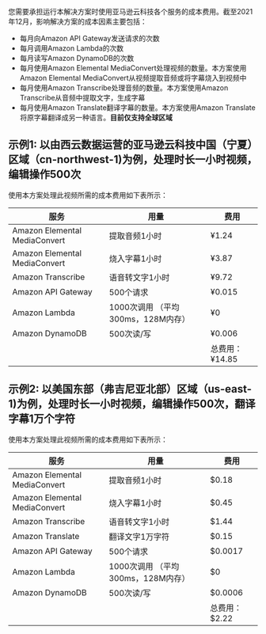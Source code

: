 您需要承担运行本解决方案时使用亚马逊云科技各个服务的成本费用。截至2021年12月，影响解决方案的成本因素主要包括：

- 每月向Amazon API Gateway发送请求的次数
- 每月调用Amazon Lambda的次数
- 每月读写Amazon DynamoDB的次数
- 每月使用Amazon Elemental MediaConvert处理视频的数量。本方案使用Amazon Elemental MediaConvert从视频提取音频或将字幕烧入到视频中
- 每月使用Amazon Transcribe处理音频的数量。本方案使用Amazon Transcribe从音频中提取文字，生成字幕
- 每月使用Amazon Translate翻译字幕的数量。本方案使用Amazon Translate将原字幕翻译成另一种语言。**目前仅支持全球区域**

## 示例1: 以由西云数据运营的亚马逊云科技中国（宁夏）区域（cn-northwest-1)为例，处理时长一小时视频，编辑操作500次

使用本方案处理此视频所需的成本费用如下表所示：

| 服务 | 用量 | 费用 |
|---|---|---|
| Amazon Elemental MediaConvert | 提取音频1小时 | ¥1.24 |
| Amazon Elemental MediaConvert | 烧入字幕1小时 | ¥3.87 |
| Amazon Transcribe | 语音转文字1小时 | ¥9.72 |
| Amazon API Gateway | 500个请求 | ¥0.015 |
| Amazon Lambda | 1000次调用 （平均300ms，128M内存） | ¥0 |
| Amazon DynamoDB | 500次读/写 | ¥0.006 |
|  |  | 总费用：¥14.85 |

## 示例2: 以美国东部（弗吉尼亚北部）区域（us-east-1)为例，处理时长一小时视频，编辑操作500次，翻译字幕1万个字符

使用本方案处理此视频所需的成本费用如下表所示：

| 服务 | 用量 | 费用 |
|---|---|---|
| Amazon Elemental MediaConvert | 提取音频1小时 | $0.18     |
| Amazon Elemental MediaConvert | 烧入字幕1小时 | $0.45     |
| Amazon Transcribe | 语音转文字1小时 | $1.44 |
| Amazon Translate | 翻译文字1万字符 | $0.15 |
| Amazon API Gateway | 500个请求 | $0.0017 |
| Amazon Lambda | 1000次调用 （平均300ms，128M内存） | $0 |
| Amazon DynamoDB | 500次读/写 | $0.0006 |
|  |  | 总费用：$2.22 |
